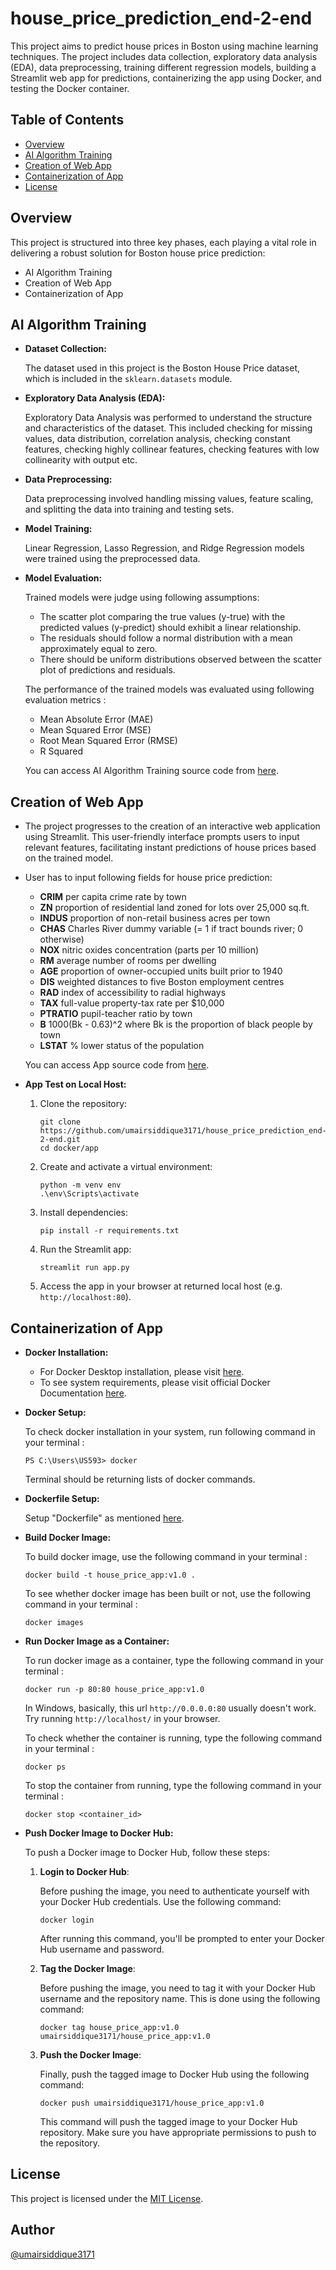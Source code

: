 # house_price_prediction_end-2-end
This project aims to predict house prices in Boston using machine learning techniques. The project includes data collection, exploratory data analysis (EDA), data preprocessing, training different regression models, building a Streamlit web app for predictions, containerizing the app using Docker, and testing the Docker container.

## Table of Contents
 - [Overview](#overview)
 - [AI Algorithm Training](#ai-algorithm-training)
 - [Creation of Web App](#creation-of-web-app)
 - [Containerization of App](#containerization-of-app)
 - [License](#license)

## Overview
This project is structured into three key phases, each playing a vital role in delivering a robust solution for Boston house price prediction:

- AI Algorithm Training
- Creation of Web App
- Containerization of App

## AI Algorithm Training

- **Dataset Collection:**
  
  The dataset used in this project is the Boston House Price dataset, which is included in the `sklearn.datasets` module.

- **Exploratory Data Analysis (EDA):**
  
  Exploratory Data Analysis was performed to understand the structure and characteristics of the dataset. This included checking for missing values, data distribution, correlation analysis, checking constant features, checking highly collinear features, checking features with low collinearity with output etc.

- **Data Preprocessing:**
  
  Data preprocessing involved handling missing values, feature scaling, and splitting the data into training and testing sets.

- **Model Training:**
  
  Linear Regression, Lasso Regression, and Ridge Regression models were trained using the preprocessed data.

- **Model Evaluation:**

  Trained models were judge using following assumptions: 
    - The scatter plot comparing the true values (y-true) with the predicted values (y-predict) should exhibit a linear relationship.
    - The residuals should follow a normal distribution with a mean approximately equal to zero.
    - There should be uniform distributions observed between the scatter plot of predictions and residuals.

    The performance of the trained models was evaluated using following evaluation metrics : 

    - Mean Absolute Error (MAE) 
    - Mean Squared Error (MSE) 
    - Root Mean Squared Error (RMSE) 
    - R Squared 
    
    You can access AI Algorithm Training source code from [here](https://github.com/umairsiddique3171/house_price_prediction_end-2-end/tree/main/regressor).


## Creation of Web App
- The project progresses to the creation of an interactive web application using Streamlit. This user-friendly interface prompts users to input relevant features, facilitating instant predictions of house prices based on the trained model.

- User has to input following fields for house price prediction: 
    - **CRIM**     per capita crime rate by town
    - **ZN**      proportion of residential land zoned for lots over 25,000 sq.ft.
    - **INDUS**    proportion of non-retail business acres per town
    - **CHAS**    Charles River dummy variable (= 1 if tract bounds river; 0 otherwise)
    - **NOX**      nitric oxides concentration (parts per 10 million)
    - **RM**      average number of rooms per dwelling
    - **AGE**      proportion of owner-occupied units built prior to 1940
    - **DIS**      weighted distances to five Boston employment centres
    - **RAD**     index of accessibility to radial highways
    - **TAX**     full-value property-tax rate per $10,000
    - **PTRATIO** pupil-teacher ratio by town
    - **B**        1000(Bk - 0.63)^2 where Bk is the proportion of black people by town
    - **LSTAT**    % lower status of the population

    You can access App source code from [here](https://github.com/umairsiddique3171/house_price_prediction_end-2-end/tree/main/app).

- **App Test on Local Host:**
    1. Clone the repository:

        ```
        git clone https://github.com/umairsiddique3171/house_price_prediction_end-2-end.git
        cd docker/app
        ```

    2. Create and activate a virtual environment:

        ```
        python -m venv env
        .\env\Scripts\activate
        ```

    3. Install dependencies:

        ```
        pip install -r requirements.txt
        ```

    4. Run the Streamlit app:

        ```
        streamlit run app.py
        ```

    5. Access the app in your browser at returned local host (e.g. `http://localhost:80`).

## Containerization of App
- **Docker Installation:**
    * For Docker Desktop installation, please visit [here](https://www.docker.com/products/docker-desktop/).
    * To see system requirements, please visit official Docker Documentation [here](https://docs.docker.com/desktop/).

- **Docker Setup:**

    To check docker installation in your system, run following command in your terminal : 
    ```
    PS C:\Users\US593> docker
    ```
    Terminal should be returning lists of docker commands.

- **Dockerfile Setup:**

    Setup "Dockerfile" as mentioned [here](https://github.com/umairsiddique3171/house_price_prediction_end-2-end/blob/main/app/Dockerfile).

- **Build Docker Image:**

    To build docker image, use the following command in your terminal : 
    ```
    docker build -t house_price_app:v1.0 .
    ```
    To see whether docker image has been built or not, use the following command in your terminal : 
    ```
    docker images
    ```

- **Run Docker Image as a Container:**

    To run docker image as a container, type the following command in your terminal : 
    ```
    docker run -p 80:80 house_price_app:v1.0
    ```
    In Windows, basically, this url `http://0.0.0.0:80` usually doesn't work. Try running `http://localhost/` in your browser.

    To check whether the container is running, type the following command in your terminal : 
    ```
    docker ps
    ```
    To stop the container from running, type the following command in your terminal : 
    ```
    docker stop <container_id>
    ```

- **Push Docker Image to Docker Hub:**

    To push a Docker image to Docker Hub, follow these steps:

    1. **Login to Docker Hub**: 

        Before pushing the image, you need to authenticate yourself with your Docker Hub credentials. Use the following command:
    
        ```
        docker login
        ```

        After running this command, you'll be prompted to enter your Docker Hub username and password.

    2. **Tag the Docker Image**:

        Before pushing the image, you need to tag it with your Docker Hub username and the repository name. This is done using the following command:
        ```
        docker tag house_price_app:v1.0 umairsiddique3171/house_price_app:v1.0
        ```

    3. **Push the Docker Image**:

        Finally, push the tagged image to Docker Hub using the following command:
        ```
        docker push umairsiddique3171/house_price_app:v1.0
        ```
        This command will push the tagged image to your Docker Hub repository. Make sure you have appropriate permissions to push to the repository.

## License
This project is licensed under the [MIT License](https://github.com/umairsiddique3171/house_price_prediction_end-2-end/blob/main/LICENSE).

## Author 
[@umairsiddique3171](https://github.com/umairsiddique3171)
